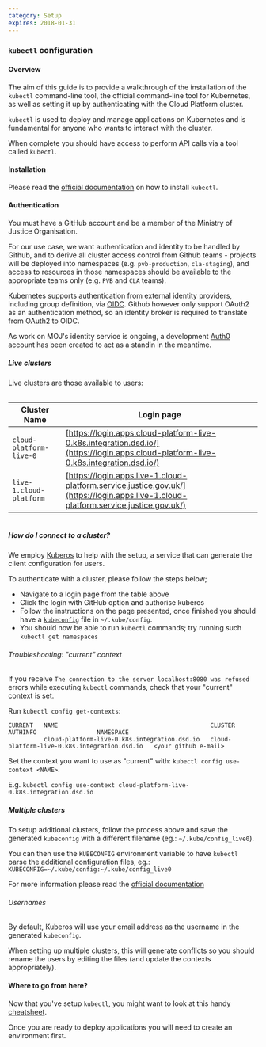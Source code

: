 ```yaml
---
category: Setup
expires: 2018-01-31
---
```

### `kubectl` configuration

#### Overview

The aim of this guide is to provide a walkthrough of the installation of the `kubectl` command-line tool, the official command-line tool for Kubernetes, as well as setting it up by authenticating with the Cloud Platform cluster.

`kubectl` is used to deploy and manage applications on Kubernetes and is fundamental for anyone who wants to interact with the cluster.

When complete you should have access to perform API calls via a tool called `kubectl`.

#### Installation

Please read the [official documentation](https://kubernetes.io/docs/tasks/tools/install-kubectl/) on how to install `kubectl`.

#### Authentication

You must have a GitHub account and be a member of the Ministry of Justice Organisation.

For our use case, we want authentication and identity to be handled by Github, and to derive all cluster access control from Github teams - projects will be deployed into namespaces (e.g. `pvb-production`, `cla-staging`), and access to resources in those namespaces should be available to the appropriate teams only (e.g. `PVB` and `CLA` teams).

Kubernetes supports authentication from external identity providers, including group definition, via [OIDC](https://kubernetes.io/docs/admin/authentication/##openid-connect-tokens). Github however only support OAuth2 as an authentication method, so an identity broker is required to translate from OAuth2 to OIDC.

As work on MOJ's identity service is ongoing, a development [Auth0](https://www.auth0.com) account has been created to act as a standin in the meantime.

##### Live clusters

Live clusters are those available to users:

<div style="height:1px;font-size:1px;">&nbsp;</div>

| Cluster Name | Login page |
| ------------ | ---------- |
| `cloud-platform-live-0` | [https://login.apps.cloud-platform-live-0.k8s.integration.dsd.io/](https://login.apps.cloud-platform-live-0.k8s.integration.dsd.io/) |
| `live-1.cloud-platform` | [https://login.apps.live-1.cloud-platform.service.justice.gov.uk/](https://login.apps.live-1.cloud-platform.service.justice.gov.uk/) |

<div style="height:1px;font-size:1px;">&nbsp;</div>

##### How do I connect to a cluster?

We employ [Kuberos](https://github.com/negz/kuberos) to help with the setup, a service that can generate the client configuration for users.

To authenticate with a cluster, please follow the steps below;

 - Navigate to a login page from the table above
 - Click the login with GitHub option and authorise kuberos
 - Follow the instructions on the page presented, once finished you should have a [`kubeconfig`](https://kubernetes.io/docs/tasks/access-application-cluster/configure-access-multiple-clusters/) file in `~/.kube/config`.
 - You should now be able to run `kubectl` commands; try running such `kubectl get namespaces`

###### Troubleshooting: "current" context

If you receive `The connection to the server localhost:8080 was refused` errors while executing `kubectl` commands,
check that your "current" context is set.

Run `kubectl config get-contexts`:
```
CURRENT   NAME                                           CLUSTER                                        AUTHINFO                 NAMESPACE
          cloud-platform-live-0.k8s.integration.dsd.io   cloud-platform-live-0.k8s.integration.dsd.io   <your github e-mail>
```

Set the context you want to use as "current" with: `kubectl config use-context <NAME>`.

E.g. `kubectl config use-context cloud-platform-live-0.k8s.integration.dsd.io`

##### Multiple clusters
To setup additional clusters, follow the process above and save the generated `kubeconfig` with a different filename (eg.: `~/.kube/config_live0`).

You can then use the `KUBECONFIG` environment variable to have `kubectl` parse the additional configuration files, eg.: `KUBECONFIG=~/.kube/config:~/.kube/config_live0`

For more information please read the [official documentation](https://kubernetes.io/docs/tasks/access-application-cluster/configure-access-multiple-clusters/)

###### Usernames
By default, Kuberos will use your email address as the username in the generated `kubeconfig`.

When setting up multiple clusters, this will generate conflicts so you should rename the users by editing the files (and update the contexts appropriately).

#### Where to go from here?

Now that you've setup `kubectl`, you might want to look at this handy [cheatsheet](https://kubernetes.io/docs/reference/kubectl/cheatsheet/).

Once you are ready to deploy applications you will need to create an environment first.

